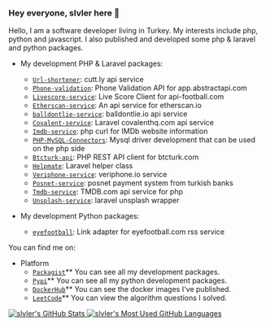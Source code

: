 ### Hey everyone, slvler here 👋

Hello, I am a software developer living in Turkey. My interests include php, python and javascript. I also published and developed some php & laravel and python packages.

* My development PHP & Laravel packages:
  * [`Url-shortener`](https://github.com/slvler/laravel-url-shortener): cutt.ly api service 
  * [`Phone-validation`](https://github.com/slvler/phone-validation): Phone Validation API for app.abstractapi.com 
  * [`Livescore-service`](https://github.com/slvler/livescore-service): Live Score Client for api-football.com 
  * [`Etherscan-service`](https://github.com/slvler/etherscan-service): An api service for etherscan.io 
  * [`balldontlie-service`](https://github.com/slvler/balldontlie-service): balldontlie.io api service 
  * [`Covalent-service`](https://github.com/slvler/covalenthq-service): Laravel covalenthq.com api service 
  * [`Imdb-service`](https://github.com/slvler/Imdb-service): php curl for IMDb website information 
  * [`PHP-MySQL-Connectors`](https://github.com/slvler/php-mysql-connectors): Mysql driver development that can be used on the php side 
  * [`Btcturk-api`](https://github.com/slvler/btcturk-api): PHP REST API client for btcturk.com 
  * [`Helpmate`](https://github.com/slvler/helpmate): Laravel helper class 
  * [`Veriphone-service`](https://github.com/slvler/veriphone-service): veriphone.io service 
  * [`Posnet-service`](https://github.com/slvler/posnet-payment-service): posnet payment system from turkish banks 
  * [`Tmdb-service`](https://github.com/slvler/tmdb): TMDB.com api service for php 
  * [`Unsplash-service`](https://github.com/slvler/unsplash-service): laravel unsplash wrapper 
    
* My development Python packages:  
  * [`eyefootball`](https://github.com/slvler/eyefootball): Link adapter for eyefootball.com rss service 

You can find me on:

* Platform
  * [`Packagist`](https://packagist.org/users/slvler)** You can see all my development packages.
  * [`Pypi`](https://pypi.org/user/slvler/)** You can see all my python development packages.
  * [`DockerHub`](https://hub.docker.com/u/slvler)** You can see the docker images I've published.
  * [`LeetCode`](https://leetcode.com/slvler/)** You can view the algorithm questions I solved.

<a href="https://github.com/anuraghazra/github-readme-stats">
  <img align="top" src="https://github-readme-stats.vercel.app/api?username=slvler&hide=contribs&count_private=true&theme=dracula&show_icons=true" alt="slvler's GitHub Stats" />
</a>

<a href="https://github.com/anuraghazra/github-readme-stats">
  <img align="top" src="https://github-readme-stats.vercel.app/api/top-langs/?username=slvler&count_private=true&theme=dracula&show_icons=true&hide=scss,hack,html,vue,twig,css,ejs,blade&layout=compact&card_width=270" alt="slvler's Most Used GitHub Languages" />
</a>
